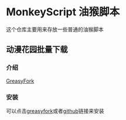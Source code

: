 # MonkeyScript 油猴脚本
这个仓库主要用来存放一些普通的油猴脚本
## 动漫花园批量下载
### 介绍
[GreasyFork](https://greasyfork.org/zh-CN/scripts/24110-%E5%8A%A8%E6%BC%AB%E8%8A%B1%E5%9B%AD%E6%89%B9%E9%87%8F%E4%B8%8B%E8%BD%BD-dmhy)

### 安装
可以点击[greasyfork][greasyfork-dmhy]或者[github][github-dmhy]链接来安装

[greasyfork-dmhy]:https://greasyfork.org/scripts/24110-%E5%8A%A8%E6%BC%AB%E8%8A%B1%E5%9B%AD%E6%89%B9%E9%87%8F%E4%B8%8B%E8%BD%BD-dmhy/code/%E5%8A%A8%E6%BC%AB%E8%8A%B1%E5%9B%AD%E6%89%B9%E9%87%8F%E4%B8%8B%E8%BD%BD\(dmhy\).user.js
[github-dmhy]:https://github.com/pdkst/MonkeyScript/raw/master/js/magnet-all.user.js
